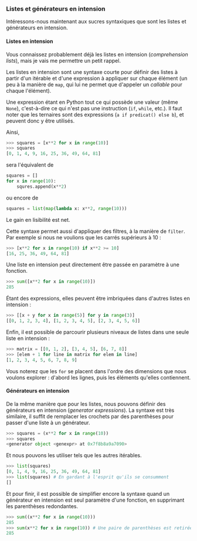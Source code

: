 ### Listes et générateurs en intension

Intéressons-nous maintenant aux sucres syntaxiques que sont les listes et générateurs en intension.

#### Listes en intension

Vous connaissez probablement déjà les listes en intension (*comprehension lists*), mais je vais me permettre un petit rappel.

Les listes en intension sont une syntaxe courte pour définir des listes à partir d'un itérable et d'une expression à appliquer sur chaque élément (un peu à la manière de `map`, qui lui ne permet que d'appeler un *callable* pour chaque l'élément).

Une expression étant en Python tout ce qui possède une valeur (même `None`), c'est-à-dire ce qui n'est pas une instruction (`if`, `while`, etc.).
Il faut noter que les ternaires sont des expressions (`a if predicat() else b`), et peuvent donc y être utilisés.

Ainsi,

```python
>>> squares = [x**2 for x in range(10)]
>>> squares
[0, 1, 4, 9, 16, 25, 36, 49, 64, 81]
```

sera l'équivalent de

```python
squares = []
for x in range(10):
    squres.append(x**2)
```

ou encore de

```python
squares = list(map(lambda x: x**2, range(10)))
```

Le gain en lisibilité est net.

Cette syntaxe permet aussi d'appliquer des filtres, à la manière de `filter`. Par exemple si nous ne voulions que les carrés supérieurs à 10 :

```python
>>> [x**2 for x in range(10) if x**2 >= 10]
[16, 25, 36, 49, 64, 81]
```

Une liste en intension peut directement être passée en paramètre à une fonction.

```python
>>> sum([x**2 for x in range(10)])
285
```

Étant des expressions, elles peuvent être imbriquées dans d'autres listes en intension :

```python
>>> [[x + y for x in range(5)] for y in range(3)]
[[0, 1, 2, 3, 4], [1, 2, 3, 4, 5], [2, 3, 4, 5, 6]]
```

Enfin, il est possible de parcourir plusieurs niveaux de listes dans une seule liste en intension :

```python
>>> matrix = [[0, 1, 2], [3, 4, 5], [6, 7, 8]]
>>> [elem + 1 for line in matrix for elem in line]
[1, 2, 3, 4, 5, 6, 7, 8, 9]
```

Vous noterez que les `for` se placent dans l'ordre des dimensions que nous voulons explorer : d'abord les lignes, puis les éléments qu'elles contiennent.

#### Générateurs en intension

De la même manière que pour les listes, nous pouvons définir des générateurs en intension (*generator expressions*).
La syntaxe est très similaire, il suffit de remplacer les crochets par des parenthèses pour passer d'une liste à un générateur.

```python
>>> squares = (x**2 for x in range(10))
>>> squares
<generator object <genexpr> at 0x7f8b8a9a7090>
```

Et nous pouvons les utiliser tels que les autres itérables.

```python
>>> list(squares)
[0, 1, 4, 9, 16, 25, 36, 49, 64, 81]
>>> list(squares) # En gardant à l'esprit qu'ils se consumment
[]
```

Et pour finir, il est possible de simplifier encore la syntaxe quand un générateur en intension est seul paramètre d'une fonction, en supprimant les parenthèses redondantes.

```python
>>> sum((x**2 for x in range(10)))
285
>>> sum(x**2 for x in range(10)) # Une paire de parenthèses est retirée
285
```
